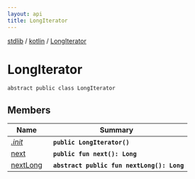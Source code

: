 ```yaml
---
layout: api
title: LongIterator
---
```

[stdlib](../../index.md) / [kotlin](../index.md) / [LongIterator](index.md)

# LongIterator

```
abstract public class LongIterator
```

## Members

| Name | Summary |
|------|---------|
|[*.init*](_init_.md)|&nbsp;&nbsp;**`public LongIterator()`**<br>|
|[next](next.md)|&nbsp;&nbsp;**`public fun next(): Long`**<br>|
|[nextLong](nextLong.md)|&nbsp;&nbsp;**`abstract public fun nextLong(): Long`**<br>|
